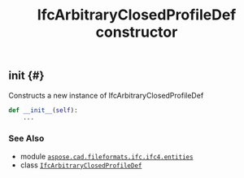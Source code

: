 ﻿---
title: IfcArbitraryClosedProfileDef constructor
second_title: Aspose.CAD for Python via .NET API References
description: 
type: docs
weight: 10
url: /python-net/aspose.cad.fileformats.ifc.ifc4.entities/ifcarbitraryclosedprofiledef/__init__/
is_root: false
---

## __init__ {#}

Constructs a new instance of IfcArbitraryClosedProfileDef



```python
def __init__(self):
    ...
```





### See Also
* module [`aspose.cad.fileformats.ifc.ifc4.entities`](../../)
* class [`IfcArbitraryClosedProfileDef`](/cad/python-net/aspose.cad.fileformats.ifc.ifc4.entities/ifcarbitraryclosedprofiledef)
